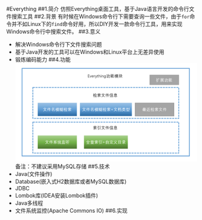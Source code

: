 #Everything
##1.简介
仿照Everything桌面工具，基于Java语言开发的命令行文件搜索工具
##2.背景
有时候在Windows命令行下需要查询一些文件，由于`for`命令并不如Linux下的`find`命令好用，所以DIY开发一款命令行工具，用来实现Windows命令行中搜索文件。
##3.意义
+ 解决Windows命令行下文件搜索问题
+ 基于Java开发的工具可以在Windows和Linux平台上无差异使用
+ 锻炼编码能力
##4.功能
![](everything.PNG)
备注：不建议采用MySQL存储
##5.技术
+ Java(文件操作)
+ Database(嵌入式H2数据库或者MySQL数据库)
+ JDBC
+ Lombok库(IDEA安装Lombok插件)
+ Java多线程
+ 文件系统监控(Apache Commons IO)
##6.实现
